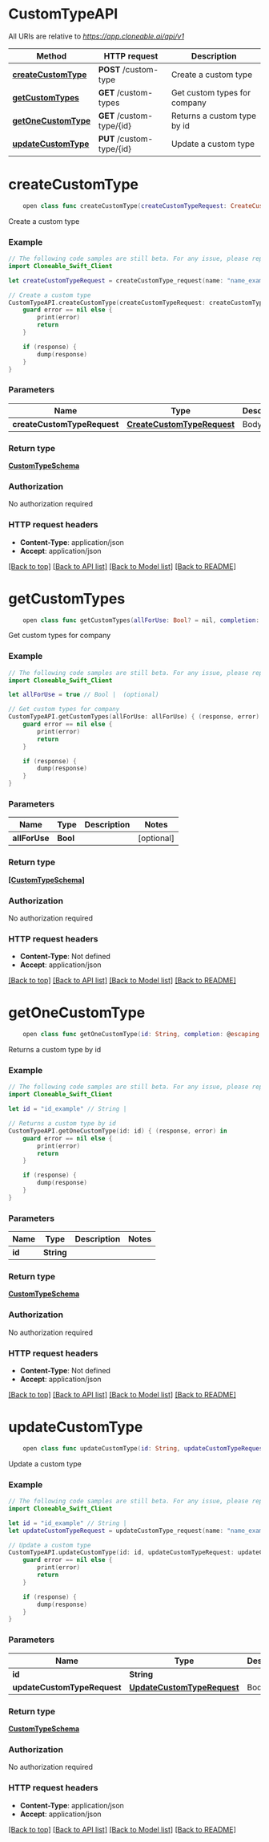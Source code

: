 # CustomTypeAPI

All URIs are relative to *https://app.cloneable.ai/api/v1*

Method | HTTP request | Description
------------- | ------------- | -------------
[**createCustomType**](CustomTypeAPI.md#createcustomtype) | **POST** /custom-type | Create a custom type
[**getCustomTypes**](CustomTypeAPI.md#getcustomtypes) | **GET** /custom-types | Get custom types for company
[**getOneCustomType**](CustomTypeAPI.md#getonecustomtype) | **GET** /custom-type/{id} | Returns a custom type by id
[**updateCustomType**](CustomTypeAPI.md#updatecustomtype) | **PUT** /custom-type/{id} | Update a custom type


# **createCustomType**
```swift
    open class func createCustomType(createCustomTypeRequest: CreateCustomTypeRequest? = nil, completion: @escaping (_ data: CustomTypeSchema?, _ error: Error?) -> Void)
```

Create a custom type

### Example
```swift
// The following code samples are still beta. For any issue, please report via http://github.com/OpenAPITools/openapi-generator/issues/new
import Cloneable_Swift_Client

let createCustomTypeRequest = createCustomType_request(name: "name_example", description: "description_example", properties: "TODO") // CreateCustomTypeRequest | Body (optional)

// Create a custom type
CustomTypeAPI.createCustomType(createCustomTypeRequest: createCustomTypeRequest) { (response, error) in
    guard error == nil else {
        print(error)
        return
    }

    if (response) {
        dump(response)
    }
}
```

### Parameters

Name | Type | Description  | Notes
------------- | ------------- | ------------- | -------------
 **createCustomTypeRequest** | [**CreateCustomTypeRequest**](CreateCustomTypeRequest.md) | Body | [optional] 

### Return type

[**CustomTypeSchema**](CustomTypeSchema.md)

### Authorization

No authorization required

### HTTP request headers

 - **Content-Type**: application/json
 - **Accept**: application/json

[[Back to top]](#) [[Back to API list]](../README.md#documentation-for-api-endpoints) [[Back to Model list]](../README.md#documentation-for-models) [[Back to README]](../README.md)

# **getCustomTypes**
```swift
    open class func getCustomTypes(allForUse: Bool? = nil, completion: @escaping (_ data: [CustomTypeSchema]?, _ error: Error?) -> Void)
```

Get custom types for company

### Example
```swift
// The following code samples are still beta. For any issue, please report via http://github.com/OpenAPITools/openapi-generator/issues/new
import Cloneable_Swift_Client

let allForUse = true // Bool |  (optional)

// Get custom types for company
CustomTypeAPI.getCustomTypes(allForUse: allForUse) { (response, error) in
    guard error == nil else {
        print(error)
        return
    }

    if (response) {
        dump(response)
    }
}
```

### Parameters

Name | Type | Description  | Notes
------------- | ------------- | ------------- | -------------
 **allForUse** | **Bool** |  | [optional] 

### Return type

[**[CustomTypeSchema]**](CustomTypeSchema.md)

### Authorization

No authorization required

### HTTP request headers

 - **Content-Type**: Not defined
 - **Accept**: application/json

[[Back to top]](#) [[Back to API list]](../README.md#documentation-for-api-endpoints) [[Back to Model list]](../README.md#documentation-for-models) [[Back to README]](../README.md)

# **getOneCustomType**
```swift
    open class func getOneCustomType(id: String, completion: @escaping (_ data: CustomTypeSchema?, _ error: Error?) -> Void)
```

Returns a custom type by id

### Example
```swift
// The following code samples are still beta. For any issue, please report via http://github.com/OpenAPITools/openapi-generator/issues/new
import Cloneable_Swift_Client

let id = "id_example" // String | 

// Returns a custom type by id
CustomTypeAPI.getOneCustomType(id: id) { (response, error) in
    guard error == nil else {
        print(error)
        return
    }

    if (response) {
        dump(response)
    }
}
```

### Parameters

Name | Type | Description  | Notes
------------- | ------------- | ------------- | -------------
 **id** | **String** |  | 

### Return type

[**CustomTypeSchema**](CustomTypeSchema.md)

### Authorization

No authorization required

### HTTP request headers

 - **Content-Type**: Not defined
 - **Accept**: application/json

[[Back to top]](#) [[Back to API list]](../README.md#documentation-for-api-endpoints) [[Back to Model list]](../README.md#documentation-for-models) [[Back to README]](../README.md)

# **updateCustomType**
```swift
    open class func updateCustomType(id: String, updateCustomTypeRequest: UpdateCustomTypeRequest? = nil, completion: @escaping (_ data: CustomTypeSchema?, _ error: Error?) -> Void)
```

Update a custom type

### Example
```swift
// The following code samples are still beta. For any issue, please report via http://github.com/OpenAPITools/openapi-generator/issues/new
import Cloneable_Swift_Client

let id = "id_example" // String | 
let updateCustomTypeRequest = updateCustomType_request(name: "name_example", description: "description_example", properties: "TODO") // UpdateCustomTypeRequest | Body (optional)

// Update a custom type
CustomTypeAPI.updateCustomType(id: id, updateCustomTypeRequest: updateCustomTypeRequest) { (response, error) in
    guard error == nil else {
        print(error)
        return
    }

    if (response) {
        dump(response)
    }
}
```

### Parameters

Name | Type | Description  | Notes
------------- | ------------- | ------------- | -------------
 **id** | **String** |  | 
 **updateCustomTypeRequest** | [**UpdateCustomTypeRequest**](UpdateCustomTypeRequest.md) | Body | [optional] 

### Return type

[**CustomTypeSchema**](CustomTypeSchema.md)

### Authorization

No authorization required

### HTTP request headers

 - **Content-Type**: application/json
 - **Accept**: application/json

[[Back to top]](#) [[Back to API list]](../README.md#documentation-for-api-endpoints) [[Back to Model list]](../README.md#documentation-for-models) [[Back to README]](../README.md)

